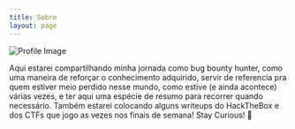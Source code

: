 ```yaml
---
title: Sobre
layout: page
---
```

![Profile Image](/assets/images/profile.gif)

<p>Aqui estarei compartilhando minha jornada como bug bounty hunter, como uma maneira de reforçar o conhecimento adquirido, servir de referencia pra quem estiver meio perdido nesse mundo, como estive (e ainda acontece) várias vezes, e ter aqui uma espécie de resumo para recorrer quando necessário. Também estarei colocando alguns writeups do HackTheBox e dos CTFs que jogo as vezes nos finais de semana! Stay Curious! 🚀 </p>

<!-- 
![Profile Image]({{ site.url }}/{{ site.picture }})

<h2>Hey,</h2> <p> welcome! Here I will share some CTF writeups, my journey on Bug Bounty and others cyber security related stuff.</p><p>I will try to keep this as a personal deposit/journal.</p><p>Wish me luck.</p>

<p>Now a little bit about myself: Since i was a child i always used the computer, mostly for gaming, but the time to choose a carrer became, i connected the dots and decided to get a Computer Science degree. Inicially the ideia was learn how to programming to create and work with games, but as the time goes i was influenced by the local InfoSec events that my university hosts sometimes, the community around them and by the game Watch_Dogs (1 and 2) and Mr. Robot TV Show (why not? haha). So i got this "Hacking thing" as a hobbie during my time in college. When i graduated i got a job as Android Developer and lost the love in making games, maybe a little in consuming them too, but they has oppened this door for me, and then i was building commercial apps for local companies. Doesn't take much time for me to drop all this Dev world and dive into Security, the hobbie that i was into so much time. I took a job as Support in a NOC and with some friends that i met in the security community we created together a CTF team, <a href="https://deadlock.team">Deadlock</a>! In my job i was promoted from Support to Level 2 Analyst, working with Fortinet firewalls and after that i finally get where i am now. Today i work in a company that sells Security as a Service and there the job is kind being part of a Blue Team, the mission is defend the network of a lot of companies around the country and one day, around the globe, using and creating a lot of cool stuff and technologies!</p>

<p>So thats it, welcome and i hope that you can learn a lot of stuff here! Anything, you know where to find me (:</p> -->

<!-- 
<h2>Skills</h2>

<ul class="skill-list">
	<li>Java (Mostly for android development)</li>
	<li>Dart and Flutter / React Native </li>
	<li>Python (Fundamentals and Flask Framework)</li>
	<li>SQL</li>
	<li>Pentest (Web, Mobile) </li>
	<li>Firewall (Fortinet and Checkpoint)</li>
	<li>A good notion of Forensics </li>
	<li>A little bit of Design (a hobbie that i had and use today to do the marketing of some other projects, so i know PS, Illustrator, Premiere Pro)</li>
</ul>
-->

<!--
<h2>Writeups</h2>

<ul>
	<li><a href="https://github.com/">Lorem Lorem</a></li>
	<li><a href="https://github.com/">Ipsum Dolor</a></li>
	<li><a href="https://github.com/">Dolor Lorem</a></li>
</ul>
-->